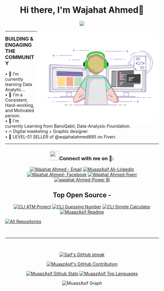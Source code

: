 <!-- animation start  -->
  <div align="center">
    <h1> Hi there, I'm Wajahat Ahmed👋</h1>
  </div>
<p align="center">
<a href="https://github.com/wajahatahmed"><img src="https://readme-typing-svg.herokuapp.com/?lines=✨Data+Analysis✨;+✨Digital+Marketar✨;+✨Graphic+designer✨;+Social Media Manager&size=26&duration=3500&pause=500&center=true&width=500&height=50&color=eab676"></a>

<!-- animation end  -->
			
<img align="right" alt="Coding" width="400" style="border-radius:20px;"
	src="https://raw.githubusercontent.com/devSouvik/devSouvik/master/gif3.gif"/>
<hr>
<h3 style="margin-top: 4px;">BUILDING & ENGAGING THE COMMUNITY</h3>

• 🌱 I’m currently learning Data Analytic...<br> 
• 🚀 I'm a Consistent, Hard-working, and Motivated person.<br> 
• 📗 I'm currently Learning from BanoQabil, Data-Analysis-Foundation.<br>
• 🔥 Digital maeketing + Graphic designer.<br>
• 💸 LEVEL-01 SELLER of @wajahatahmed895 on Fiverr.<br>
<hr>

<h3 align="center" > <img src="https://media.giphy.com/media/iY8CRBdQXODJSCERIr/giphy.gif" width="30" height="30" style="margin-center: 10px;">Connect with me on 🤝: </h3>

<p align="center">

 <div align="center"  class="icons-social" style="margin-center: 10px;">
<div>   
    <a href="mailto:wajahatahmed1010@gmail.com" target="_blank"><img src="https://img.shields.io/badge/-Email-0D1117?style=for-the-badge&logo=protonmail&logoColor=F0DB4F" alt="Wajahat Ahmed - Email"></a>
    <a href="https://www.linkedin.com/in/wajahat-ahmed-5710a7319/" target="_blank"><img src="https://img.shields.io/badge/Linkedin-0D1117?style=for-the-badge&logo=linkedin&logoColor=F0DB4F" alt="MuaazAsif Ali-Linkedin"></a><br>
    <a href="https://www.facebook.com/wajahat ahmed/" target="_blank"><img src="https://img.shields.io/badge/Facebook-0D1117?style=for-the-badge&logo=Facebook&logoColor=F0DB4F" alt="Wajahat Ahmed- Facebook"></a>
    <a href="https://www.fiverr.com/muaazasif572" target="_blank"><img src="https://img.shields.io/badge/Fiverr-0D1117?style=for-the-badge&logo=fiverr&logoColor=F0DB4F" alt="Wajahat Ahmed-fiverr"></a>
<a href="https://community.fabric.microsoft.com/t5/user/viewprofilepage/user-id/329973" target="_blank"><img src="https://img.shields.io/badge/PowerBi-0D1117?style=for-the-badge&logo=PowerBi&logoColor=F0DB4F" alt="wajahat Ahmed-Power Bi"></a>
</div>

</p>

## Top Open Source -
[![CLI ATM Project](https://github-readme-stats.vercel.app/api/pin/?username=muaazasif&repo=cli-atm-project&border_color=7F3FBF&bg_color=0D1117&title_color=C9D1D9&text_color=8B949E&icon_color=7F3FBF)](https://github.com/muaazasif/cli-atm-project)
[![CLI Guessing Number](https://github-readme-stats.vercel.app/api/pin/?username=wajahatahmed&repo=cli-guessing-number&border_color=7F3FBF&bg_color=0D1117&title_color=C9D1D9&text_color=8B949E&icon_color=7F3FBF)](https://github.com/wajahatahmed/cli-guessing-number)
[![CLI Simple Calculator](https://github-readme-stats.vercel.app/api/pin/?username=wajahatahmed&repo=simple-calculator&border_color=7F3FBF&bg_color=0D1117&title_color=C9D1D9&text_color=8B949E&icon_color=7F3FBF)](https://github.com/muaazasif/simple-calculator)
[![MuaazAsif Readme](https://github-readme-stats.vercel.app/api/pin/?username=muaazasif&repo=muaazasif&border_color=7F3FBF&bg_color=0D1117&title_color=C9D1D9&text_color=8B949E&icon_color=7F3FBF)](https://github.com/muaazasif/muaazasif)

<p align="left">
  <a href="https://github.com/muaazasif?tab=repositories" target="_blank"><img alt="All Repositories" title="All Repositories" src="https://img.shields.io/badge/-All%20Repos-2962FF?style=for-the-badge&logo=koding&logoColor=white"/></a>
</p>

<br/>
<hr/>
<br/>

<p align="center">
  <a href="https://github.com/muaazasif">
    <img src="https://github-readme-streak-stats.herokuapp.com/?user=muaazasif&theme=radical&border=7F3FBF&background=0D1117" alt="Saif's GitHub streak"/>
  </a>
</p>

<p align="center">
  <a href="https://github.com/muaazasif">
    <img src="https://github-profile-summary-cards.vercel.app/api/cards/profile-details?username=muaazasif&theme=radical" alt="MuaazAsif's GitHub Contribution"/>
  </a>
</p>

<a> 
    <a href="https://github.com/muaazasif"><img alt="MuaazAsif Github Stats" src="https://denvercoder1-github-readme-stats.vercel.app/api?username=muaazasif&show_icons=true&count_private=true&theme=react&border_color=7F3FBF&bg_color=0D1117&title_color=F85D7F&icon_color=F8D866" height="192px" width="49.5%"/></a>
  <a href="https://github.com/muaazasif"><img alt="MuaazAsif Top Languages" src="https://denvercoder1-github-readme-stats.vercel.app/api/top-langs/?username=muaazasif&langs_count=8&layout=compact&theme=react&border_color=7F3FBF&bg_color=0D1117&title_color=F85D7F&icon_color=F8D866" height="192px" width="49.5%"/></a>
  <br/>
</a>


![MuaazAsif Graph](https://github-readme-activity-graph.vercel.app/graph?username=muaazasif&custom_title=Muaaz%20Asif%20GitHub%20Activity%20Graph&bg_color=0D1117&color=7F3FBF&line=7F3FBF&point=7F3FBF&area_color=FFFFFF&title_color=FFFFFF&area=true)

 
